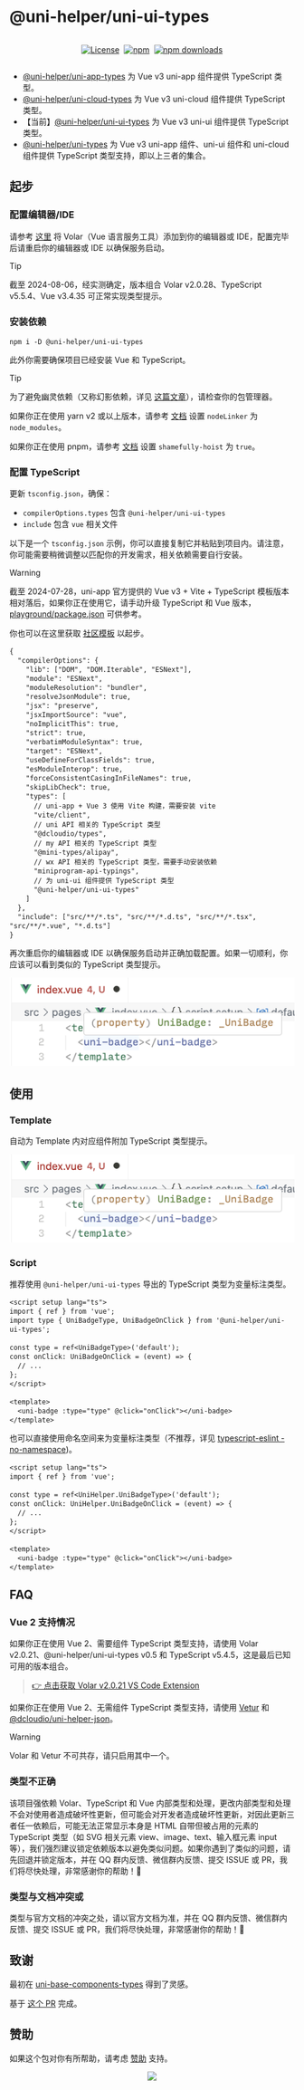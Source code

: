 # @uni-helper/uni-ui-types

<div style="display: flex; justify-content: center; align-items: center; gap: 8px;">

[![License](https://img.shields.io/github/license/uni-helper/uni-types?style=for-the-badge)](https://github.com/uni-helper/uni-types/blob/main/LICENSE)

[![npm](https://img.shields.io/npm/v/%40uni-helper%2Funi-ui-types?style=for-the-badge)](https://www.npmjs.com/package/@uni-helper/uni-ui-types)

[![npm downloads](https://img.shields.io/npm/dm/%40uni-helper%2Funi-ui-types?style=for-the-badge)](https://www.npmjs.com/package/@uni-helper/uni-ui-types)

</div>

- [@uni-helper/uni-app-types](https://github.com/uni-helper/uni-types/tree/main/packages/uni-app-types) 为 Vue v3 uni-app 组件提供 TypeScript 类型。
- [@uni-helper/uni-cloud-types](https://github.com/uni-helper/uni-types/tree/main/packages/uni-cloud-types) 为 Vue v3 uni-cloud 组件提供 TypeScript 类型。
- 【当前】[@uni-helper/uni-ui-types](https://github.com/uni-helper/uni-types/tree/main/packages/uni-ui-types) 为 Vue v3 uni-ui 组件提供 TypeScript 类型。
- [@uni-helper/uni-types](https://github.com/uni-helper/uni-types/tree/main/packages/uni-types) 为 Vue v3 uni-app 组件、uni-ui 组件和 uni-cloud 组件提供 TypeScript 类型支持，即以上三者的集合。

## 起步

### 配置编辑器/IDE

请参考 [这里](https://cn.vuejs.org/guide/typescript/overview.html) 将 Volar（Vue 语言服务工具）添加到你的编辑器或 IDE，配置完毕后请重启你的编辑器或 IDE 以确保服务启动。

> [!TIP]
> 截至 2024-08-06，经实测确定，版本组合 Volar v2.0.28、TypeScript v5.5.4、Vue v3.4.35 可正常实现类型提示。

### 安装依赖

```shell
npm i -D @uni-helper/uni-ui-types
```

此外你需要确保项目已经安装 Vue 和 TypeScript。

> [!TIP]
> 为了避免幽灵依赖（又称幻影依赖，详见 [这篇文章](https://rushjs.io/zh-cn/pages/advanced/phantom_deps/)），请检查你的包管理器。
>
> 如果你正在使用 yarn v2 或以上版本，请参考 [文档](https://yarnpkg.com/configuration/yarnrc/#nodeLinker) 设置 `nodeLinker` 为 `node_modules`。
>
> 如果你正在使用 pnpm，请参考 [文档](https://pnpm.io/npmrc#shamefully-hoist) 设置 `shamefully-hoist` 为 `true`。

### 配置 TypeScript

更新 `tsconfig.json`，确保：

- `compilerOptions.types` 包含 `@uni-helper/uni-ui-types`
- `include` 包含 `vue` 相关文件

以下是一个 `tsconfig.json` 示例，你可以直接复制它并粘贴到项目内。请注意，你可能需要稍微调整以匹配你的开发需求，相关依赖需要自行安装。

> [!WARNING]
> 截至 2024-07-28，uni-app 官方提供的 Vue v3 + Vite + TypeScript 模板版本相对落后，如果你正在使用它，请手动升级 TypeScript 和 Vue 版本，[playground/package.json](https://github.com/uni-helper/uni-types/blob/main/playground/package.json) 可供参考。
>
> 你也可以在这里获取 [社区模板](https://github.com/uni-helper/awesome-uni-app#%E6%A8%A1%E6%9D%BF) 以起步。

```jsonc
{
  "compilerOptions": {
    "lib": ["DOM", "DOM.Iterable", "ESNext"],
    "module": "ESNext",
    "moduleResolution": "bundler",
    "resolveJsonModule": true,
    "jsx": "preserve",
    "jsxImportSource": "vue",
    "noImplicitThis": true,
    "strict": true,
    "verbatimModuleSyntax": true,
    "target": "ESNext",
    "useDefineForClassFields": true,
    "esModuleInterop": true,
    "forceConsistentCasingInFileNames": true,
    "skipLibCheck": true,
    "types": [
      // uni-app + Vue 3 使用 Vite 构建，需要安装 vite
      "vite/client",
      // uni API 相关的 TypeScript 类型
      "@dcloudio/types",
      // my API 相关的 TypeScript 类型
      "@mini-types/alipay",
      // wx API 相关的 TypeScript 类型，需要手动安装依赖
      "miniprogram-api-typings",
      // 为 uni-ui 组件提供 TypeScript 类型
      "@uni-helper/uni-ui-types"
    ]
  },
  "include": ["src/**/*.ts", "src/**/*.d.ts", "src/**/*.tsx", "src/**/*.vue", "*.d.ts"]
}
```

再次重启你的编辑器或 IDE 以确保服务启动并正确加载配置。如果一切顺利，你应该可以看到类似的 TypeScript 类型提示。

![示例](../../assets/uni-ui-example.png)

## 使用

### Template

自动为 Template 内对应组件附加 TypeScript 类型提示。

![示例](../../assets/uni-ui-example.png)

### Script

推荐使用 `@uni-helper/uni-ui-types` 导出的 TypeScript 类型为变量标注类型。

```vue
<script setup lang="ts">
import { ref } from 'vue';
import type { UniBadgeType, UniBadgeOnClick } from '@uni-helper/uni-ui-types';

const type = ref<UniBadgeType>('default');
const onClick: UniBadgeOnClick = (event) => {
  // ...
};
</script>

<template>
  <uni-badge :type="type" @click="onClick"></uni-badge>
</template>
```

也可以直接使用命名空间来为变量标注类型（不推荐，详见 [typescript-eslint - no-namespace](https://typescript-eslint.io/rules/no-namespace/))。

```vue
<script setup lang="ts">
import { ref } from 'vue';

const type = ref<UniHelper.UniBadgeType>('default');
const onClick: UniHelper.UniBadgeOnClick = (event) => {
  // ...
};
</script>

<template>
  <uni-badge :type="type" @click="onClick"></uni-badge>
</template>
```

## FAQ

### Vue 2 支持情况

如果你正在使用 Vue 2、需要组件 TypeScript 类型支持，请使用 Volar v2.0.21、@uni-helper/uni-ui-types v0.5 和 TypeScript v5.4.5，这是最后已知可用的版本组合。

> [👉 点击获取 Volar v2.0.21 VS Code Extension](../../assets/Vue.volar-2.0.21.vsix)

如果你正在使用 Vue 2、无需组件 TypeScript 类型支持，请使用 [Vetur](https://github.com/vuejs/vetur) 和 [@dcloudio/uni-helper-json](https://www.npmjs.com/package/@dcloudio/uni-helper-json)。

> [!WARNING]
> Volar 和 Vetur 不可共存，请只启用其中一个。

### 类型不正确

该项目强依赖 Volar、TypeScript 和 Vue 内部类型和处理，更改内部类型和处理不会对使用者造成破坏性更新，但可能会对开发者造成破坏性更新，对因此更新三者任一依赖后，可能无法正常显示本身是 HTML 自带但被占用的元素的 TypeScript 类型（如 SVG 相关元素 view、image、text、输入框元素 input 等），我们强烈建议锁定依赖版本以避免类似问题。如果你遇到了类似的问题，请先回退并锁定版本，并在 QQ 群内反馈、微信群内反馈、提交 ISSUE 或 PR，我们将尽快处理，非常感谢你的帮助！🙏

### 类型与文档冲突或

类型与官方文档的冲突之处，请以官方文档为准，并在 QQ 群内反馈、微信群内反馈、提交 ISSUE 或 PR，我们将尽快处理，非常感谢你的帮助！🙏

## 致谢

最初在 [uni-base-components-types](https://github.com/satrong/uni-base-components-types) 得到了灵感。

基于 [这个 PR](https://github.com/satrong/uni-base-components-types/pull/5) 完成。

## 赞助

如果这个包对你有所帮助，请考虑 [赞助](https://github.com/ModyQyW/sponsors) 支持。

<p align="center">
  <a href="https://cdn.jsdelivr.net/gh/ModyQyW/sponsors/sponsorkit/sponsors.svg">
    <img src="https://cdn.jsdelivr.net/gh/ModyQyW/sponsors/sponsorkit/sponsors.svg"/>
  </a>
</p>
